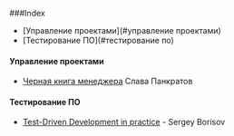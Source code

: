 ###Index
* [Управление проектами](#управление проектами)
* [Тестирование ПО](#тестирование по)


#### Управление проектами
* [Черная книга менеджера](http://www.stratoplan.ru/free/mbb/) Слава Панкратов

#### Тестирование ПО
* [Test-Driven Development in practice](https://github.com/risik/tdd-book) - Sergey Borisov
